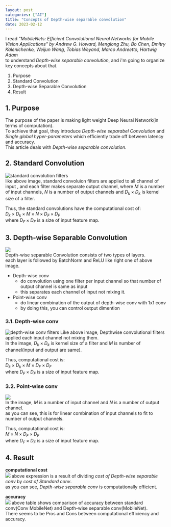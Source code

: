 ```yaml
---
layout: post
categories: ["AI"]
title: "Concepts of Depth-wise separable convolution"
date: 2023-02-12
---
```


I read _"MobileNets: Efficient Convolutional Neural Networks for Mobile Vision Applications" by Andrew G. Howard, Menglong Zhu, Bo Chen, Dmitry Kalenichenko, Weijun Wang, Tobias Weyand, Marco Andreetto, Hartwig Adam_  
to understand _Depth-wise separable convolution_, and i'm going to organize key concepts about that.  
  
1. Purpose
2. Standard Convolution
3. Depth-wise Separable Convolution
4. Result 
  
## 1. Purpose
The purpose of the paper is making light weight Deep Neural Network(in terms of computation).  
To achieve that goal, they introduce _Depth-wise separabel Convolution_ and _Single global hyper-parameters_ which efficiently trade off between latency and accuracy.  
This article deals with _Depth-wise separable convolution_.  
  
## 2. Standard Convolution
![standard convolution filters](/assets/notes/23/02-12/standard_convolution_filters.png)  
like above image, standard convoluion filters are applied to all channel of input , and each filter makes separate output channel, where $M$ is a number of input channels, $N$ is a number of output channels and $D_k \times D_k$ is kernel size of a filter. 
  
Thus, the standard convolutions have the computational cost of:  
$D_k \times D_k \times M \times N \times D_F \times D_F$  
where $D_F \times D_F$ is a size of input feature map.  
  
## 3. Depth-wise Separable Convolution
![](/assets/notes/23/02-12/architecture.png)  
Depth-wise separable Convolution consists of two types of layers.  
each layer is followed by BatchNorm and ReLU like right one of above image.  
- Depth-wise conv
    - do convolution using one filter per input channel so that number of output channel is same as input
    - this separates each channel of input not mixing it.
- Point-wise conv
    - do linear combination of the output of depth-wise conv with 1x1 conv
    - by doing this, you can control output dimention
  
### 3.1. Depth-wise conv  
![depth-wise conv filters](/assets/notes/23/02-12/depth_wise_conv_filters.png)
Like above image, Depthwise convolutional filters applied each input channel not mixing them.  
In the image, $D_k \times D_k$ is kernel size of a filter and $M$ is number of channel(input and output are same).   
  
Thus, computational cost is:  
$D_k \times D_k \times M \times D_F \times D_F$   
where $D_F \times D_F$ is a size of input feature map.  
  
### 3.2. Point-wise conv
![](/assets/notes/23/02-12/point_wise_conv_filters.png)  
In the image, $M$ is a number of input channel and $N$ is a number of output channel.  
as you can see, this is for linear combination of input channels to fit to number of output channels.  
  
Thus, computational cost is:  
$M \times N \times D_F \times D_F$  
where $D_F \times D_F$ is a size of input feature map.  

## 4. Result  

__computational cost__  
![](/assets/notes/23/02-12/compare_computation_cost.png)
above expression is a result of dividing _cost of Depth-wise separable conv_ by _cost of Standard conv_.  
as you can see, _Depth-wise separable conv_ is computationally efficient.  
  
__accuracy__  
![](/assets/notes/23/02-12/compare_accuracy.png)
above table shows comparison of accuracy between standard conv(Conv MobileNet) and Depth-wise separable conv(MobileNet).   
There seems to be Pros and Cons between computational efficiency and accuracy.
